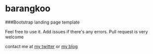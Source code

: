 # barangkoo
###Bootstrap landing page template

Feel free to use it. Add issues if there's any errors.
Pull request is very welcome

contact me at [my twitter](https://twitter.com/frborneo)
or [my blog](http://fabianrinaldi.com)
